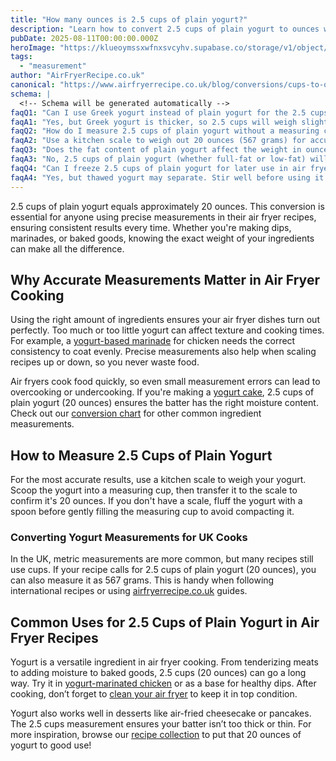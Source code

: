 ```yaml
---
title: "How many ounces is 2.5 cups of plain yogurt?"
description: "Learn how to convert 2.5 cups of plain yogurt to ounces with our easy guide. Perfect for air fryer recipes and precise measurements!"
pubDate: 2025-08-11T00:00:00.000Z
heroImage: "https://klueoymssxwfnxsvcyhv.supabase.co/storage/v1/object/public/Shmucket/how-many-ounces-is-2-5-cups-plain-yogurt.webp"
tags:
  - "measurement"
author: "AirFryerRecipe.co.uk"
canonical: "https://www.airfryerrecipe.co.uk/blog/conversions/cups-to-ounces/how-many-ounces-is-2-5-cups-plain-yogurt"
schema: |
  <!-- Schema will be generated automatically -->
faqQ1: "Can I use Greek yogurt instead of plain yogurt for the 2.5 cups measurement?"
faqA1: "Yes, but Greek yogurt is thicker, so 2.5 cups will weigh slightly more (around 22 ounces). Adjust liquids in your recipe if needed. For air fryer recipes, the texture may change, so keep an eye on cooking times."
faqQ2: "How do I measure 2.5 cups of plain yogurt without a measuring cup?"
faqA2: "Use a kitchen scale to weigh out 20 ounces (567 grams) for accuracy. Alternatively, a standard UK mug holds about 1 cup, so 2.5 mugs will give you roughly the right amount. Fluff the yogurt first to avoid overpacking."
faqQ3: "Does the fat content of plain yogurt affect the weight in ounces?"
faqA3: "No, 2.5 cups of plain yogurt (whether full-fat or low-fat) will still be approximately 20 ounces. However, fat content can change how it behaves in recipes, especially in air fryer cooking."
faqQ4: "Can I freeze 2.5 cups of plain yogurt for later use in air fryer recipes?"
faqA4: "Yes, but thawed yogurt may separate. Stir well before using it in marinades or batters. For best results, freeze in 20-ounce portions for easy measuring later. Avoid freezing yogurt-based dips, as the texture may change."
---
```

<p>2.5 cups of plain yogurt equals approximately 20 ounces. This conversion is essential for anyone using precise measurements in their air fryer recipes, ensuring consistent results every time. Whether you're making dips, marinades, or baked goods, knowing the exact weight of your ingredients can make all the difference.</p>  

<h2>Why Accurate Measurements Matter in Air Fryer Cooking</h2>  
<p>Using the right amount of ingredients ensures your air fryer dishes turn out perfectly. Too much or too little yogurt can affect texture and cooking times. For example, a <a href=https://www.airfryerrecipe.co.uk/recipes>yogurt-based marinade</a> for chicken needs the correct consistency to coat evenly. Precise measurements also help when scaling recipes up or down, so you never waste food.</p>  
<p>Air fryers cook food quickly, so even small measurement errors can lead to overcooking or undercooking. If you're making a <a href=https://www.airfryerrecipe.co.uk/recipe-category/dessert>yogurt cake</a>, 2.5 cups of plain yogurt (20 ounces) ensures the batter has the right moisture content. Check out our <a href=https://www.airfryerrecipe.co.uk/air-fryer-conversion-chart>conversion chart</a> for other common ingredient measurements.</p>  

<h2>How to Measure 2.5 Cups of Plain Yogurt</h2>  
<p>For the most accurate results, use a kitchen scale to weigh your yogurt. Scoop the yogurt into a measuring cup, then transfer it to the scale to confirm it's 20 ounces. If you don't have a scale, fluff the yogurt with a spoon before gently filling the measuring cup to avoid compacting it.</p>  

<h3>Converting Yogurt Measurements for UK Cooks</h3>  
<p>In the UK, metric measurements are more common, but many recipes still use cups. If your recipe calls for 2.5 cups of plain yogurt (20 ounces), you can also measure it as 567 grams. This is handy when following international recipes or using <a href=https://www.airfryerrecipe.co.uk>airfryerrecipe.co.uk</a> guides.</p>  

<h2>Common Uses for 2.5 Cups of Plain Yogurt in Air Fryer Recipes</h2>  
<p>Yogurt is a versatile ingredient in air fryer cooking. From tenderizing meats to adding moisture to baked goods, 2.5 cups (20 ounces) can go a long way. Try it in <a href=https://www.airfryerrecipe.co.uk/recipe-category/chicken>yogurt-marinated chicken</a> or as a base for healthy dips. After cooking, don’t forget to <a href=https://www.airfryerrecipe.co.uk/air-fryer-cleaner>clean your air fryer</a> to keep it in top condition.</p>  
<p>Yogurt also works well in desserts like air-fried cheesecake or pancakes. The 2.5 cups measurement ensures your batter isn’t too thick or thin. For more inspiration, browse our <a href=https://www.airfryerrecipe.co.uk/recipes>recipe collection</a> to put that 20 ounces of yogurt to good use!</p>
